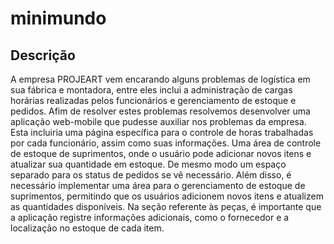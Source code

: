 # minimundo

## Descrição

A empresa PROJEART vem encarando alguns problemas de logística em sua fábrica e montadora, entre eles inclui a administração de cargas horárias realizadas pelos funcionários e gerenciamento de estoque e pedidos. Afim de resolver estes problemas resolvemos desenvolver uma aplicação web-mobile que pudesse auxiliar nos problemas da empresa. Esta incluiria uma página específica para o controle de horas trabalhadas por cada funcionário, assim como suas informações. Uma área de controle de estoque de suprimentos, onde o usuário pode adicionar novos itens e atualizar sua quantidade em estoque. De mesmo modo um espaço separado para os status de pedidos se vê necessário. Além disso, é necessário implementar uma área para o gerenciamento de estoque de suprimentos, permitindo que os usuários adicionem novos itens e atualizem as quantidades disponíveis. Na seção referente às peças, é importante que a aplicação registre informações adicionais, como o fornecedor e a localização no estoque de cada item.
